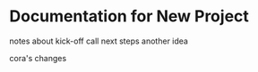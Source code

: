 # Documentation for New Project

notes about kick-off call
next steps
another idea


cora's changes
